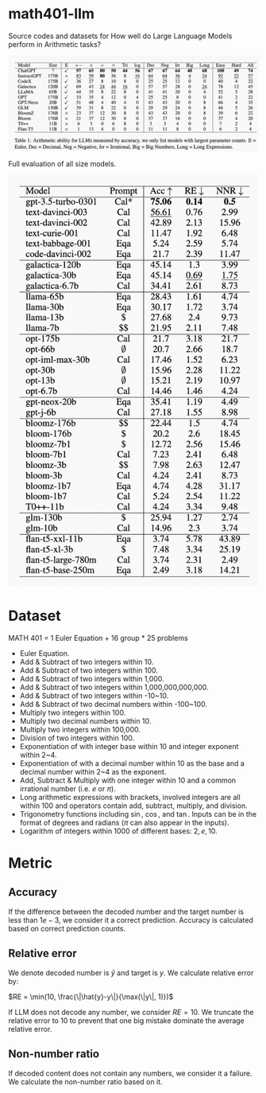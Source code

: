 # math401-llm
Source codes and datasets for How well do Large Language Models perform in Arithmetic tasks?

![Main](math401_1.png)

Full evaluation of all size models.

![Full](math401_2.png)

# Dataset
MATH 401 = 1 Euler Equation + 16 group * 25 problems

- Euler Equation.
- Add \& Subtract of two integers within 10.
- Add \& Subtract of two integers within 100.
- Add \& Subtract of two integers within 1,000.
- Add \& Subtract of two integers within 1,000,000,000,000.
- Add \& Subtract of two integers within -10~10.
- Add \& Subtract of two decimal numbers within -100~100.
- Multiply two integers within 100.
- Multiply two decimal numbers within 10.
- Multiply two integers within 100,000.
- Division of two integers within 100.
- Exponentiation of with integer base within 10 and integer exponent within 2~4.
- Exponentiation of with a decimal number within 10 as the base and a decimal number within 2~4 as the exponent.
- Add, Subtract \& Multiply with one integer within 10 and a common irrational number (i.e. $e$ or $\pi$).
- Long arithmetic expressions with brackets, involved integers are all within 100 and operators contain add, subtract, multiply, and division.
- Trigonometry functions including $\sin$, $\cos$, and $\tan$. Inputs can be in the format of degrees and radians ($\pi$ can also appear in the inputs).
- Logarithm of integers within 1000 of different bases: $2,e,10$.

# Metric
## Accuracy
If the difference between the decoded number and the target number is less than $1e-3$, we consider it a correct prediction. Accuracy is calculated based on correct prediction counts.

## Relative error
We denote decoded number is $\hat{y}$ and target is $y$. We calculate relative error by:

$RE = \min(10, \frac{\|\hat{y}-y\|}{\max(\|y\|, 1)})$

If LLM does not decode any number, we consider $RE=10$.
We truncate the relative error to 10 to prevent that one big mistake dominate the average relative error.

## Non-number ratio
If decoded content does not contain any numbers, we consider it a failure. We calculate the non-number ratio based on it.
